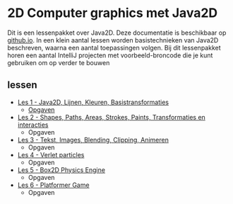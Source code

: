 # 2D Computer graphics met Java2D

Dit is een lessenpakket over Java2D. Deze documentatie is beschikbaar op [github.io](https://borf.github.io/2DGraphics/). In een klein aantal lessen worden basistechnieken van Java2D beschreven, waarna een aantal toepassingen volgen. Bij dit lessenpakket horen een aantal IntelliJ projecten met voorbeeld-broncode die je kunt gebruiken om op verder te bouwen

## lessen

- [Les 1 - Java2D, Lijnen, Kleuren, Basistransformaties](Les1)
  - [Opgaven](Les1#opgaven)
- [Les 2 - Shapes, Paths, Areas, Strokes, Paints, Transformaties en interacties](Les2)
  - Opgaven
- [Les 3 - Tekst, Images, Blending, Clipping, Animeren](Les3)
  - Opgaven
- [Les 4 - Verlet particles](Les4)
  - Opgaven
- [Les 5 - Box2D Physics Engine](Les5)
  - Opgaven
- [Les 6 - Platformer Game](Les6)
  - Opgaven
